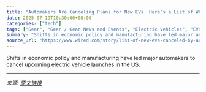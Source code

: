 ```yaml
---
title: "Automakers Are Canceling Plans for New EVs. Here’s a List of What’s Been Killed So Far"
date: 2025-07-19T10:30:00+08:00
categories: ["tech"]
tags: ["Gear", "Gear / Gear News and Events", "Electric Vehicles", "EVs and Hybrids", "automobiles", "cars", "manufacturing", "tariffs", "Road to Nowhere"]
summary: "Shifts in economic policy and manufacturing have led major automakers to cancel upcoming electric vehicle launches in the US."
source_url: "https://www.wired.com/story/list-of-new-evs-canceled-by-automakers/"
---
```


Shifts in economic policy and manufacturing have led major automakers to cancel upcoming electric vehicle launches in the US.

---

*来源: [原文链接](https://www.wired.com/story/list-of-new-evs-canceled-by-automakers/)*
